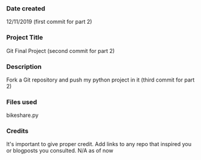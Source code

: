 ### Date created
12/11/2019 (first commit for part 2)

### Project Title
Git Final Project (second commit for part 2)

### Description
Fork a Git repository and push my python project in it (third commit for part 2)

### Files used
bikeshare.py

### Credits
It's important to give proper credit. Add links to any repo that inspired you or blogposts you consulted.
N/A as of now

